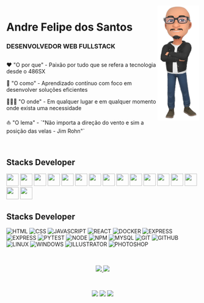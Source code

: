 <img  align="right" margin-left=50px height='300px' src="./avatar_new.png">

<div width="70%">
  <h1 align='left'>Andre Felipe dos Santos</h1>
  <h3 align='left'>DESENVOLVEDOR WEB FULLSTACK</h3>

  <div style='display: flex'>
    <div left="justify">
      <p>
      ❤️ "O por que" - Paixão por tudo que se refera a tecnologia desde o 486SX
      </p>
      <p>
      🎯 "O como" - Aprendizado contínuo com foco em desenvolver soluções eficientes
      </p>
      <p>
      👨🏾‍💻 "O onde" - Em qualquer lugar e em qualquer momento onde exista uma necessidade
      </p>
      </p>
      ⛵️ "O lema" - `"Não importa a direção do vento e sim a posição das velas - Jim Rohn"`
      </p>    
    </div>
  </div>
</div>

<br />

## Stacks Developer 
<div>
  <img height="32" width="32" src="https://cdn.simpleicons.org/html5" />
  <img height="32" width="32" src="https://cdn.simpleicons.org/css3" />
  <img height="32" width="32" src="https://cdn.simpleicons.org/javascript" />
  <img height="32" width="32" src="https://cdn.simpleicons.org/react" />
  <img height="32" width="32" src="https://cdn.simpleicons.org/docker" />
  <img height="32" width="32" src="https://cdn.simpleicons.org/express" />
  <img height="32" width="32" src="https://cdn.simpleicons.org/pytest" />
  <img height="32" width="32" src="https://cdn.simpleicons.org/nodedotjs" />
  <img height="32" width="32" src="https://cdn.simpleicons.org/npm" />
  <img height="32" width="32" src="https://cdn.simpleicons.org/mysql" />
  <img height="32" width="32" src="https://cdn.simpleicons.org/git" />
  <img height="32" width="32" src="https://cdn.simpleicons.org/github" />
  <img height="32" width="32" src="https://cdn.simpleicons.org/linux" />
  <img height="32" width="32" src="https://cdn.simpleicons.org/windows" />
  <img height="32" width="32" src="https://cdn.simpleicons.org/adobeillustrator" />
  <img height="32" width="32" src="https://cdn.simpleicons.org/adobephotoshop" />
</div>

## Stacks Developer 
![HTML](https://img.shields.io/badge/HTML5-text?style=for-the-badges&logo=html5&labelColor=CCCCCC&color=3776AB)
![CSS](https://img.shields.io/badge/CSS3-text?style=for-the-badges&logo=css3&labelColor=CCCCCC&color=3776AB)
![JAVASCRIPT](https://img.shields.io/badge/JAVASCRIPT-text?style=for-the-badges&logo=javascript&labelColor=CCCCCC&color=3776AB)
![REACT](https://img.shields.io/badge/REACT-text?style=for-the-badges&logo=react&labelColor=CCCCCC&color=3776AB)
![DOCKER](https://img.shields.io/badge/DOCKER-text?style=for-the-badges&logo=docker&labelColor=CCCCCC&color=3776AB)
![EXPRESS](https://img.shields.io/badge/EXPRESS-text?style=for-the-badges&logo=express&labelColor=CCCCCC&color=3776AB)
![EXPRESS](https://img.shields.io/badge/EXPRESS-text?style=for-the-badges&logo=express&labelColor=CCCCCC&color=3776AB)
![PYTEST](https://img.shields.io/badge/PYTEST-text?style=for-the-badges&logo=pytest&labelColor=CCCCCC&color=3776AB)
![NODE](https://img.shields.io/badge/NODE-text?style=for-the-badges&logo=nodedotjs&labelColor=CCCCCC&color=3776AB)
![NPM](https://img.shields.io/badge/NPM-text?style=for-the-badges&logo=npm&labelColor=CCCCCC&color=3776AB)
![MYSQL](https://img.shields.io/badge/MYSQL-text?style=for-the-badges&logo=mysql&labelColor=CCCCCC&color=3776AB)
![GIT](https://img.shields.io/badge/GIT-text?style=for-the-badges&logo=git&labelColor=CCCCCC&color=3776AB)
![GITHUB](https://img.shields.io/badge/GITHUB-text?style=for-the-badges&logo=github&labelColor=CCCCCC&color=3776AB)
![LINUX](https://img.shields.io/badge/LINUX-text?style=for-the-badges&logo=linux&labelColor=CCCCCC&color=3776AB)
![WINDOWS](https://img.shields.io/badge/WINDOWS-text?style=for-the-badges&logo=windows&labelColor=CCCCCC&color=3776AB)
![ILLUSTRATOR](https://img.shields.io/badge/ILLUSTRATOR-text?style=for-the-badges&logo=adobeillustrator&labelColor=CCCCCC&color=3776AB)
![PHOTOSHOP](https://img.shields.io/badge/PHOTOSHOP-text?style=for-the-badges&logo=adobephotoshop&labelColor=CCCCCC&color=3776AB)

##

<br>
<div align="center">
  <a href="https://github.com/afstudiox"><img height="180em" src="https://github-readme-stats.vercel.app/api?username=afstudiox&show_icons=true&theme=github_dark&include_all_commits=true&count_private=true"/>
  <img height="180em" src="https://github-readme-stats.vercel.app/api/top-langs/?username=afstudiox&layout=compact&langs_count=7&theme=github_dark"/>
</div>

##

<div style='display: inline_block' align='center'><br>
  <a href = 'https://wa.me/5527998415708' target = '_blank'> <img height='30px' src='https://img.shields.io/badge/WhatsApp-25D366?style=for-the-badge&logo=whatsapp&logoColor=white'></a>
  <a href = 'mailto:afelipes@gmail.com' target = '_blank'> <img width='100px' eight='30px' src='https://img.shields.io/badge/Gmail-D14836?style=for-the-badge&logo=gmail&logoColor=white'></a>
  <a href = 'https://www.linkedin.com/in/afelipes/' target = '_blank'> <img height='30px' src='https://img.shields.io/badge/LinkedIn-0077B5?style=for-the-badge&logo=linkedin&logoColor=white'></a>
</div>
